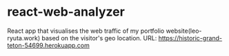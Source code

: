 # react-web-analyzer
React app that visualises the web traffic of my portfolio website(leo-ryuta.work) based on the visitor's geo location. 
URL: <https://historic-grand-teton-54699.herokuapp.com>

